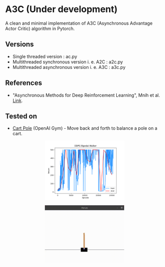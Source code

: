 # A3C (Under development)
A clean and minimal implementation of A3C (Asynchronous Advantage Actor Critic) algorithm in Pytorch.

## Versions
* Single threaded version : ac.py
* Multithreaded synchronous version i. e. A2C : a2c.py
* Multithreaded asynchronous version i. e. A3C : a3c.py

## References
* "Asynchronous Methods for Deep Reinforcement Learning", Mnih et al. [Link](https://arxiv.org/abs/1602.01783).

## Tested on
* [Cart Pole](https://gym.openai.com/envs/CartPole-v1/) (OpenAI Gym) - Move back and forth to balance a pole on a cart.

<p align="center">
<img src=".media/ac_cartpole.png" width="50%" height="50%"/>
</p>

<p align="center">
<img src=".media/ac_cartpole.gif" width="50%" height="50%"/>
</p>
